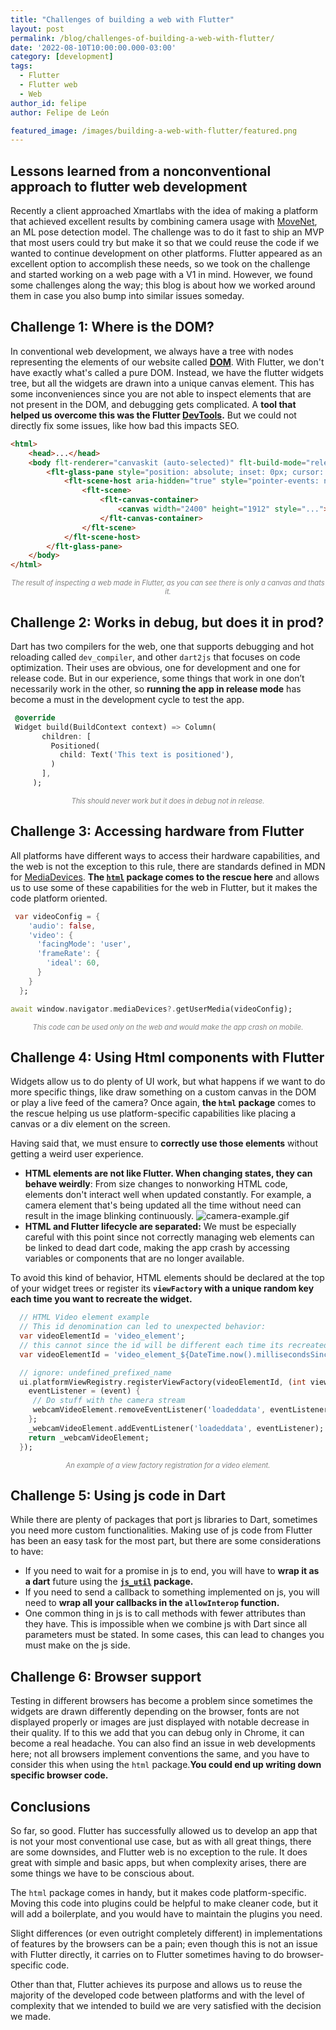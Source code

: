 ```yaml
---
title: "Challenges of building a web with Flutter"
layout: post
permalink: /blog/challenges-of-building-a-web-with-flutter/
date: '2022-08-10T10:00:00.000-03:00'
category: [development]
tags:
  - Flutter
  - Flutter web
  - Web
author_id: felipe
author: Felipe de León

featured_image: /images/building-a-web-with-flutter/featured.png
---
```

## Lessons learned from a nonconventional approach to flutter web development

Recently a client approached Xmartlabs with the idea of making a platform that achieved excellent results by combining camera usage with [MoveNet](https://www.tensorflow.org/hub/tutorials/movenet), an ML pose detection model. The challenge was to do it fast to ship an MVP that most users could try but make it so that we could reuse the code if we wanted to continue development on other platforms. Flutter appeared as an excellent option to accomplish these needs, so we took on the challenge and started working on a web page with a V1 in mind. However, we found some challenges along the way; this blog is about how we worked around them in case you also bump into similar issues someday.

## Challenge 1: Where is the DOM?

In conventional web development, we always have a tree with nodes representing the elements of our website called **[DOM](https://developer.mozilla.org/en-US/docs/Glossary/DOM)**. With Flutter, we don't have exactly what's called a pure DOM. Instead, we have the flutter widgets tree, but all the widgets are drawn into a unique canvas element. This has some inconveniences since you are not able to inspect elements that are not present in the DOM, and debugging gets complicated. A **tool that helped us overcome this was the Flutter [DevTools](https://docs.flutter.dev/development/tools/devtools).** But we could not directly fix some issues, like how bad this impacts SEO.

```html
<html>
    <head>...</head>
    <body flt-renderer="canvaskit (auto-selected)" flt-build-mode="release" spellcheck="false" style="...">
        <flt-glass-pane style="position: absolute; inset: 0px; cursor: default;">
            <flt-scene-host aria-hidden="true" style="pointer-events: none;">
                <flt-scene>
                    <flt-canvas-container>
                        <canvas width="2400" height="1912" style="..."></canvas>
                    </flt-canvas-container>
                </flt-scene>
            </flt-scene-host>
        </flt-glass-pane>
    </body>
</html>
```

<p style="color:gray; font-size:80%; font-style: italic;" align="center">
The result of inspecting a web made in Flutter, as you can see there is only a canvas and thats it.
</p>

## Challenge 2: Works in debug, but does it in prod?

Dart has two compilers for the web, one that supports debugging and hot reloading called `dev_compiler`, and other `dart2js` that focuses on code optimization. Their uses are obvious, one for development and one for release code. But in our experience, some things that work in one don’t necessarily work in the other, so **running the app in release mode** has become a must in the development cycle to test the app.

 ```dart
  @override
  Widget build(BuildContext context) => Column(
        children: [
          Positioned(
            child: Text('This text is positioned'),
          )
        ],
      );
```

<p style="color:gray; font-size:80%; font-style: italic;" align="center">This should never work but it does in debug not in release.</p>

## Challenge 3: Accessing hardware from Flutter

All platforms have different ways to access their hardware capabilities, and the web is not the exception to this rule, there are standards defined in MDN for [MediaDevices](https://developer.mozilla.org/en-US/docs/Web/API/MediaDevices). **The [`html`](https://api.dart.dev/stable/2.17.6/dart-html/dart-html-library.html) package comes to the rescue here** and allows us to use some of these capabilities for the web in Flutter, but it makes the code platform oriented.

```dart
 var videoConfig = {
    'audio': false,
    'video': {
      'facingMode': 'user',
      'frameRate': {
        'ideal': 60,
      }
    }
  };

await window.navigator.mediaDevices?.getUserMedia(videoConfig);
```

<p style="color:gray; font-size:80%; font-style: italic;" align="center">This code can be used only on the web and would make the app crash on mobile.</p>

## Challenge 4: Using Html components with Flutter

Widgets allow us to do plenty of UI work, but what happens if we want to do more specific things, like draw something on a custom canvas in the DOM or play a live feed of the camera? Once again, **the `html` package** comes to the rescue helping us use platform-specific capabilities like placing a canvas or a div element on the screen.

Having said that, we must ensure to **correctly use those elements** without getting a weird user experience.

- **HTML elements are not like Flutter. When changing states, they can behave weirdly**: From size changes to nonworking HTML code, elements don't interact well when updated constantly. For example, a camera element that's being updated all the time without need can result in the image blinking continuously.
![camera-example.gif](/images/building-a-web-with-flutter/camera-example.gif)
- **HTML and Flutter lifecycle are separated:**
We must be especially careful with this point since not correctly managing web elements can be linked to dead dart code, making the app crash by accessing variables or components that are no longer available.

To avoid this kind of behavior, HTML elements should be declared at the top of your widget trees or register its **`viewFactory` with a unique random key each time you want to recreate the widget.**

```dart
  // HTML Video element example
  // This id denomination can led to unexpected behavior:
  var videoElementId = 'video_element';
  // this cannot since the id will be different each time its recreated
  var videoElementId = 'video_element_${DateTime.now().millisecondsSinceEpoch}';

  // ignore: undefined_prefixed_name
  ui.platformViewRegistry.registerViewFactory(videoElementId, (int viewId) {
    eventListener = (event) {
     // Do stuff with the camera stream
     webcamVideoElement.removeEventListener('loadeddata', eventListener);
    };
    _webcamVideoElement.addEventListener('loadeddata', eventListener);
    return _webcamVideoElement;
  });
```

<p style="color:gray; font-size:80%; font-style: italic;" align="center">An example of a view factory registration for a video element.</p>

## Challenge 5: Using js code in Dart

While there are plenty of packages that port js libraries to Dart, sometimes you need more custom functionalities. Making use of js code from Flutter has been an easy task for the most part, but there are some considerations to have:

- If you need to wait for a promise in js to end, you will have to **wrap it as a dart** future using the **[`js_util`](https://api.flutter.dev/flutter/dart-js_util/dart-js_util-library.html) package.**
- If you need to send a callback to something implemented on js, you will need to **wrap all your callbacks in the `allowInterop` function.**
- One common thing in js is to call methods with fewer attributes than they have. This is impossible when we combine js with Dart since all parameters must be stated. In some cases, this can lead to changes you must make on the js side.

## Challenge 6: Browser support

Testing in different browsers has become a problem since sometimes the widgets are drawn differently depending on the browser, fonts are not displayed properly or images are just displayed with notable decrease in their quality. If to this we add that you can debug only in Chrome, it can become a real headache. You can also find an issue in web developments here; not all browsers implement conventions the same, and you have to consider this when using the `html` package.**You could end up writing down specific browser code.**

## Conclusions

So far, so good. Flutter has successfully allowed us to develop an app that is not your most conventional use case, but as with all great things, there are some downsides, and Flutter web is no exception to the rule. It does great with simple and basic apps, but when complexity arises, there are some things we have to be conscious about.

The `html` package comes in handy, but it makes code platform-specific. Moving this code into plugins could be helpful to make cleaner code, but it will add a boilerplate, and you would have to maintain the plugins you need.

Slight differences (or even outright completely different) in implementations of features by the browsers can be a pain; even though this is not an issue with Flutter directly, it carries on to Flutter sometimes having to do browser-specific code.

Other than that, Flutter achieves its purpose and allows us to reuse the majority of the developed code between platforms and with the level of complexity that we intended to build we are very satisfied with the decision we made.
